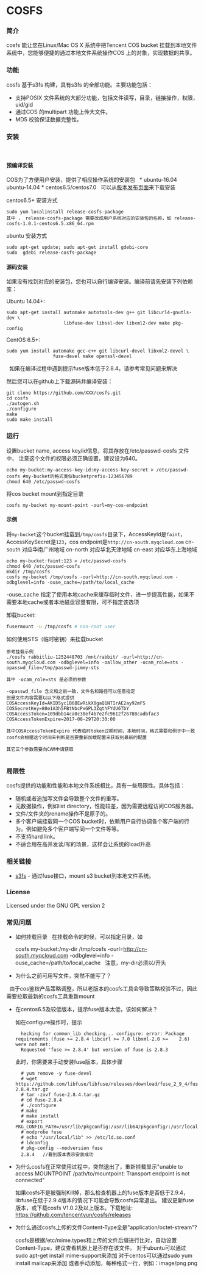 # COSFS


### 简介

cosfs 能让您在Linux/Mac OS X 系统中把Tencent COS bucket 挂载到本地文件
系统中，您能够便捷的通过本地文件系统操作COS 上的对象，实现数据的共享。

### 功能

cosfs 基于s3fs 构建，具有s3fs 的全部功能。主要功能包括：

* 支持POSIX 文件系统的大部分功能，包括文件读写，目录，链接操作，权限，uid/gid
* 通过COS 的multipart 功能上传大文件。
* MD5 校验保证数据完整性。

### 安装
 
#### 预编译安装
COS为了方便用户安装，提供了相应操作系统的安装包
 
* ubuntu-16.04 ubuntu-14.04
* centos6.5/centos7.0
 
可以从[版本发布页面](https://github.com/tencentyun/cosfs/releases)来下载安装

centos6.5+ 安装方式
 
```
sudo yum localinstall release-cosfs-package
其中 ， release-cosfs-package 需要改成用户系统对应的安装包的名称，如 release-cosfs-1.0.1-centos6.5.x86_64.rpm
```

ubuntu 安装方式

```
sudo apt-get update; sudo apt-get install gdebi-core
sudo  gdebi release-cosfs-package
```

#### 源码安装

如果没有找到对应的安装包，您也可以自行编译安装。编译前请先安装下列依赖库：

Ubuntu 14.04+:

```
sudo apt-get install automake autotools-dev g++ git libcurl4-gnutls-dev \
                     libfuse-dev libssl-dev libxml2-dev make pkg-config
```

CentOS 6.5+:

```
sudo yum install automake gcc-c++ git libcurl-devel libxml2-devel \
                 fuse-devel make openssl-devel
```
 
如果在编译过程中遇到提示fuse版本低于2.8.4，请参考常见问题来解决

然后您可以在github上下载源码并编译安装：

```
git clone https://github.com/XXX/cosfs.git
cd cosfs
./autogen.sh
./configure
make
sudo make install
```

### 运行

设置bucket name, access key/id信息，将其存放在/etc/passwd-cosfs 文件中，
注意这个文件的权限必须正确设置，建议设为640。

```
echo my-bucket:my-access-key-id:my-access-key-secret > /etc/passwd-cosfs #my-bucket的格式类似bucketprefix-123456789
chmod 640 /etc/passwd-cosfs
```

将cos bucket mount到指定目录
```
cosfs my-bucket my-mount-point -ourl=my-cos-endpoint
```
#### 示例

将`my-bucket`这个bucket挂载到`/tmp/cosfs`目录下，AccessKeyId是`faint`，
AccessKeySecret是`123`，cos endpoint是`http://cn-south.myqcloud.com`
cn-south 对应华南广州地域
cn-north 对应华北天津地域
cn-east 对应华东上海地域
```
echo my-bucket:faint:123 > /etc/passwd-cosfs
chmod 640 /etc/passwd-cosfs
mkdir /tmp/cosfs
cosfs my-bucket /tmp/cosfs -ourl=http://cn-south.myqcloud.com -odbglevel=info -ouse_cache=/path/to/local_cache
```
-ouse_cache 指定了使用本地cache来缓存临时文件，进一步提高性能，如果不需要本地cache或者本地磁盘容量有限，可不指定该选项

卸载bucket:

```bash
fusermount -u /tmp/cosfs # non-root user
```


如何使用STS（临时密钥）来挂载bucket

```
参考挂载示例
./cosfs rabbitliu-1252448703 /mnt/rabbit/ -ourl=http://cn-south.myqcloud.com -odbglevel=info -oallow_other -ocam_role=sts -opasswd_file=/tmp/passwd-jimmy-sts

其中 -ocam_role=sts 是必须的参数

-opasswd_file 含义和之前一致，文件名和路径可以任意指定
但是文件内容需要以以下格式提供
COSAccessKeyId=AKID5yc1B6BEwRikX8gaQ1NTIrAE2ay92mFS
COSSecretKey=80e1A3h5FBtNbcPxGPL3ZqthFYdU6TbY
COSAccessToken=109dbb14ca0c30ef4b7e2fc9612f26788cadbfac3
COSAccessTokenExpire=2017-08-29T20:30:00

其中COSAccessTokenExpire 代表临时token过期时间，本地时间，格式需要和例子中一致
cosfs会根据这个时间来判断是否要重新加载配置来获取到最新的配置

其它三个参数需要向CAM申请获取


```

### 局限性

cosfs提供的功能和性能和本地文件系统相比，具有一些局限性。具体包括：

* 随机或者追加写文件会导致整个文件的重写。
* 元数据操作，例如list directory，性能较差，因为需要远程访问COS服务器。
* 文件/文件夹的rename操作不是原子的。
* 多个客户端挂载同一个COS bucket时，依赖用户自行协调各个客户端的行为。例如避免多个客户端写同一个文件等等。
* 不支持hard link。
* 不适合用在高并发读/写的场景，这样会让系统的load升高


### 相关链接

* [s3fs](https://github.com/s3fs-fuse/s3fs-fuse) - 通过fuse接口，mount s3 bucket到本地文件系统。


### License

Licensed under the GNU GPL version 2

### 常见问题
* 如何挂载目录
   在挂载命令的时候，可以指定目录，如

   cosfs my-bucket:/my-dir /tmp/cosfs -ourl=http://cn-south.myqcloud.com -odbglevel=info -ouse_cache=/path/to/local_cache
   注意，my-dir必须以/开头
  

* 为什么之前可用写文件，突然不能写了？

   由于cos鉴权产品策略调整，所以老版本的cosfs工具会导致策略校验不过，因此需要拉取最新的cosfs工具重新mount


* 在centos6.5及较低版本，提示fuse版本太低，该如何解决？

  如在configure操作时，提示
  ```
    hecking for common_lib_checking... configure: error: Package requirements (fuse >= 2.8.4 libcurl >= 7.0 libxml-2.0 >=    2.6) were not met:
    Requested 'fuse >= 2.8.4' but version of fuse is 2.8.3
    ```

   此时，你需要来手动安装fuse版本，具体步骤

   ```
     # yum remove -y fuse-devel
     # wget https://github.com/libfuse/libfuse/releases/download/fuse_2_9_4/fuse-2.8.4.tar.gz
     # tar -zxvf fuse-2.8.4.tar.gz
     # cd fuse-2.8.4
     # ./configure
     # make
     # make install
     # export PKG_CONFIG_PATH=/usr/lib/pkgconfig:/usr/lib64/pkgconfig/:/usr/local/lib/pkgconfig
     # modprobe fuse
     # echo "/usr/local/lib" >> /etc/ld.so.conf
     # ldconfig
     # pkg-config --modversion fuse
     2.8.4   //看到版本表示安装成功
   ```

* 为什么cosfs在正常使用过程中，突然退出了，重新挂载显示"unable to access MOUNTPOINT /path/to/mountpoint: Transport endpoint is not connected"

  如果cosfs不是被强制Kill掉，那么检查机器上的fuse版本是否低于2.9.4，libfuse在低于2.9.4版本的情况下可能会导致cosfs异常退出。
  建议更新fuse版本，或下载cosfs V1.0.2及以上版本。下载地址: https://github.com/tencentyun/cosfs/releases

* 为什么通过cosfs上传的文件Content-Type全是"application/octet-stream"?

  cosfs是根据/etc/mime.types和上传的文件后缀进行比对，自动设置Content-Type，建议查看机器上是否存在该文件。
  对于ubuntu可以通过sudo apt-get install mime-support来添加
  对于centos可以通过sudo yum install mailcap来添加
  或者手动添加，每种格式一行，例如：image/png png
